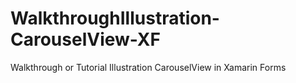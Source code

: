 # WalkthroughIllustration-CarouselView-XF
 Walkthrough or Tutorial Illustration CarouselView in Xamarin Forms
